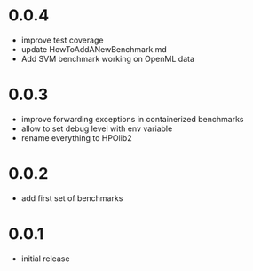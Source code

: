 # 0.0.4
  * improve test coverage
  * update HowToAddANewBenchmark.md
  * Add SVM benchmark working on OpenML data
  
# 0.0.3
  * improve forwarding exceptions in containerized benchmarks
  * allow to set debug level with env variable
  * rename everything to HPOlib2 

# 0.0.2
  * add first set of benchmarks 

# 0.0.1
 * initial release